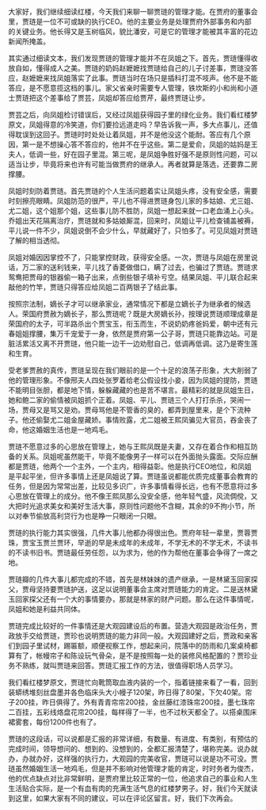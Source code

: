 
大家好，我们继续细读红楼，今天我们来聊一聊贾琏的管理才能。在贾府的董事会里，贾琏是一位不可或缺的执行CEO。他的主要业务是处理贾府外部事务和内部的关键业务。他长得又是玉树临风，貌比潘安，可是它的管理才能被其丰富的花边新闻所掩盖。

其实通过细读文本，我们发现贾琏的管理才能并不在凤姐之下。首先，贾琏懂得收放自如，懂得成人之美。贾琏的奶妈赵嬷嬷找贾琏给自己的儿子讨差事，贾琏没答应，赵嬷嬷来找凤姐落实了此事。贾琏当时在场只是插科打混不吱声。他不是不能答应，是不愿意揽这档的事儿。家父省亲时需要专人管理，铁坎斯的小和尚和小道士贾琏把这个差事给了贾芸，凤姐却答应给贾芹，最终贾琏让步。

贾芸之后，向凤姐检讨错误后，又经过凤姐获得园子里的绿化业务。我们看红楼梦原文，凤姐得意的冷笑道，你们要捡远道走吗？早告诉我一声，多大点事儿，还值得耽误到这回子。贾琏时时处处让着凤姐，并不是他没这个能耐。答应有几个原因，第一是不想操心答不答应的，他并不在乎这些。第二是爱俞，凤姐的姑妈是王夫人，低调一些，好在园子里混。第三呢，是凤姐争胜好强不是原则性问题，可以适当让步，毕竟将来也许有可能当做贾府的继承人。再者就算是落选，还要靠二房撑腰。

凤姐时刻防着贾琏。首先贾琏的个人生活问题着实让凤姐头疼，没有安全感，需要时刻擦亮眼睛。凤姐防范的很严，平儿也不得进贾琏身包儿家的多姑娘、尤三姐、尤二姐，这个姐那个姐，这些事儿防不胜防，凤姐一想起来就一口老血涌上心头。乔姐出天花隔离治疗，贾琏就和多姑娘厮混，回来时，凤姐让平儿检查铺盖被褥，平儿说一件不少，凤姐说倒不会少什么，早就藏好了，只怕多了。可见凤姐对贾琏了解的相当透彻。

凤姐对婚因因掌控不了，只能掌控财政，获得安全感。一次，贾琏与凤姐在房里说话，万二家的送利钱来，平儿找了香菱做借口，瞒了过去，也骗过了贾琏。贾琏求鸳鸯把贾母的银器偷一箱子出来，点倒些银子填补亏空。结果凤姐、平儿联合起来敲他的竹竿，贾琏只得答应给凤姐二百两银子了结此事。

按照宗法制，嫡长子才可以继承家业，通常情况下都是立嫡长子为继承者的候选人。荣国府贾赦为嫡长子，那么贾琏呢？既是大房嫡长孙，按理说贾琏顺理成章是荣国府的太子，可半路杀出个贾宝玉，衔玉而生，不说奶奶疼爸妈爱，朝中还有元春姐姐撑腰，集万千宠爱于一身，依然是贾府第一公子哥，贾琏只能靠边站。可是脏活累活又离不开贾琏，他只能一边干一边劝慰自己，低调再低调。这乃是寄生莲和生育。

受老爹贾赦的真传，贾琏呈现在我们眼前的是一个十足的浪荡子形象，大大削弱了他的管理形象。不像邢夫人四处张罗着给老公假设找小妾，因为凤姐的提防，贾琏不能明目张胆，都是地下情，躲躲藏藏的也是苦不堪言。最精彩的就是凤姐生日，她和鲍二家的偷情被凤姐抓个正着。凤姐、平儿、贾琏三个人打打杀杀，哭闹一场，贾母又是骂又是劝。贾母骂他是不管香的臭的，都弄到屋里来，是个下流种子。他还偷娶尤二姐金屋藏娇。事情败露，尤二姐被王熙凤骗见大官员，吞金丧了命，他这婚姻生活也是一地鸡毛。

贾琏不愿意过多的心思放在管理上，她与王熙凤既是夫妻，又存在着合作和相互防备的关系。凤姐呢虽然能干，毕竟不能像男子一样可以在外面抛头露面。交际应酬都是贾琏，他两个一个主外，一个主内，相得益彰。他是执行CEO地位，和凤姐是平起平坐，但许多事情上还是凤姐说了算。贾琏虽说都能优质完成董事会教育的任务，但是因为常常出差，比较见多识广，许多事情看得长远，也有不愿意将过多心思放在管理上的成分。他不像王熙凤那么没安全感，他年轻气盛，风流倜傥，又大把时光追求美女和美好生活大事，原则性问题他不含糊，其余的9不拘小节，所以对奉节偷放高利贷行为也是睁一只眼闭一只眼。

贾琏的执行能力其实很强，几件大事儿他都办得很出色。贾府年轻一辈里，贾蓉贾珠，贾宝玉贾兰贾环，早逝的早是未成年的未成年，不学无术的不学无术，不读书的不读书旧书。贾琏最任劳任怨，以为求为，他的作为帮他在董事会争得了一席之地。

贾琏瓣的几件大事儿都完成的不错，首先是林妹妹的遗产继承，一是林黛玉回家探父，贾母坚持要贾琏护送，这足以说明董事会主席对贾琏能力的肯定。二是送林黛玉回家探父还有一个大的事情要办，那就是林家的财产问题。那么在这件事情呢，凤姐和她是利益共同体。

贾琏完成比较好的一件事情还是大观园建设后的布置。营造大观园是政治任务，贾政放手交给贾琏，贾珍也说明贾琏的能力非同一般。大观园建好之后，贾政和亲客们到园子里试材，踢匾额，顺便视察工作，想起来问，院落中的防雨和几案桌椅都算有了，帐幔帘子和陈设玩气骨朵，是不是按照每一处的装修风格配置的？贾珍业务不熟练，就叫贾琏来回答。贾琏汇报工作的方法，很值得职场人员学习。

我们看红楼梦原文，贾琏忙向靴筒取血液内装的一个，指着链接来看了一看，回到装蟒绣堆刻丝盘墨并各色临床头大小幔子120架，昨日得了80架，下欠40架。帘子200挂，昨日俱得了。外有青青帘帘200挂，金丝藤红漆珠帘200挂，墨七珠帘二百挂，五彩线烙盘花帘200挂，每样得了一半，也不过秋天都全了。以搭桌围床裙雾套，每份1200件也有了。

贾琏的这段话，可以说都是汇报的非常详细，有数量、有进度、有类别，有预估的完成时间，领导想问的、想到的、没想到的，全都汇报清楚了，堪称完美。说办就办，办就办好，这样强的执行力，大观园的完美收官，贾琏可以说是功不可没。贾琏虽然婚姻生活一地鸡毛，但是并不影响对他管理才能的肯定，时时务者为俊杰，他的优点缺点对比非常鲜明，是贾府里比较正常的一位，他追求自己的事业和人生生活贴合实际，是一个有血有肉的充满生活气息的红楼梦男子。好，我们今天就读到这里，如果大家有不同的建议，可以在评论区留言。好，我们下次再会。


